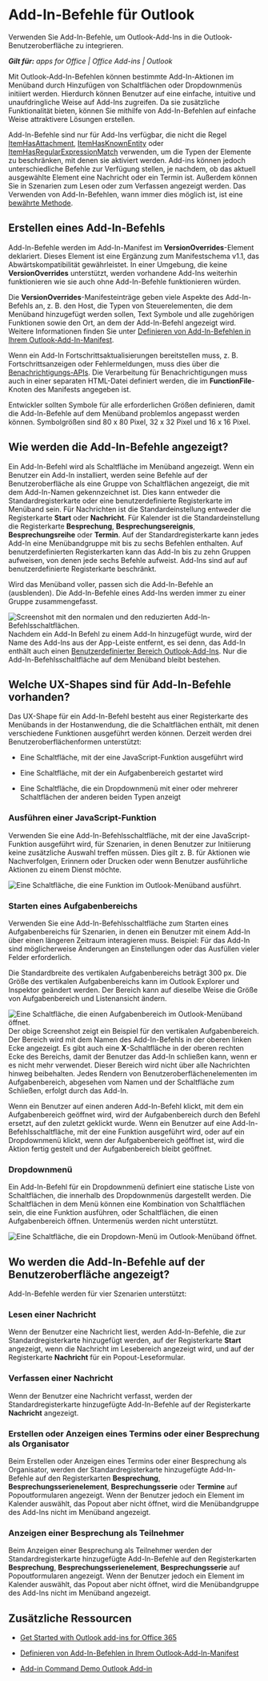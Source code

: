 
# Add-In-Befehle für Outlook
Verwenden Sie Add-In-Befehle, um Outlook-Add-Ins in die Outlook-Benutzeroberfläche zu integrieren. 

 _**Gilt für:** apps for Office | Office Add-ins | Outlook_

Mit Outlook-Add-In-Befehlen können bestimmte Add-In-Aktionen im Menüband durch Hinzufügen von Schaltflächen oder Dropdownmenüs initiiert werden. Hierdurch können Benutzer auf eine einfache, intuitive und unaufdringliche Weise auf Add-Ins zugreifen. Da sie zusätzliche Funktionalität bieten, können Sie mithilfe von Add-In-Befehlen auf einfache Weise attraktivere Lösungen erstellen.

Add-In-Befehle sind nur für Add-Ins verfügbar, die nicht die Regel [ItemHasAttachment](https://msdn.microsoft.com/en-us/library/fp123567.aspx%28Office.15%29.aspx), [ItemHasKnownEntity](https://msdn.microsoft.com/en-us/library/fp161166.aspx%28Office.15%29.aspx) oder [ItemHasRegularExpressionMatch](https://msdn.microsoft.com/en-us/library/fp142215.aspx%28Office.15%29.aspx) verwenden, um die Typen der Elemente zu beschränken, mit denen sie aktiviert werden. Add-ins können jedoch unterschiedliche Befehle zur Verfügung stellen, je nachdem, ob das aktuell ausgewählte Element eine Nachricht oder ein Termin ist. Außerdem können Sie in Szenarien zum Lesen oder zum Verfassen angezeigt werden. Das Verwenden von Add-In-Befehlen, wann immer dies möglich ist, ist eine [bewährte Methode](../../docs/design/add-in-development-best-practices.md).


## Erstellen eines Add-In-Befehls

Add-In-Befehle werden im Add-In-Manifest im  **VersionOverrides**-Element deklariert. Dieses Element ist eine Ergänzung zum Manifestschema v1.1, das Abwärtskompatibilität gewährleistet. In einer Umgebung, die keine  **VersionOverrides** unterstützt, werden vorhandene Add-Ins weiterhin funktionieren wie sie auch ohne Add-In-Befehle funktionieren würden.

Die  **VersionOverrides**-Manifesteinträge geben viele Aspekte des Add-In-Befehls an, z. B. den Host, die Typen von Steuerelementen, die dem Menüband hinzugefügt werden sollen, Text Symbole und alle zugehörigen Funktionen sowie den Ort, an dem der Add-In-Befehl angezeigt wird. Weitere Informationen finden Sie unter [Definieren von Add-In-Befehlen in Ihrem Outlook-Add-In-Manifest](../outlook/manifests/define-add-in-commands.md). 

Wenn ein Add-In Fortschrittsaktualisierungen bereitstellen muss, z. B. Fortschrittsanzeigen oder Fehlermeldungen, muss dies über die [Benachrichtigungs-APIs](http://dev.outlook.com/reference/add-ins/NotificationMessages.html%28Office.15%29.md). Die Verarbeitung für Benachrichtigungen muss auch in einer separaten HTML-Datei definiert werden, die im  **FunctionFile**-Knoten des Manifests angegeben ist.

Entwickler sollten Symbole für alle erforderlichen Größen definieren, damit die Add-In-Befehle auf dem Menüband problemlos angepasst werden können. Symbolgrößen sind 80 x 80 Pixel, 32 x 32 Pixel und 16 x 16 Pixel.


## Wie werden die Add-In-Befehle angezeigt?

Ein Add-In-Befehl wird als Schaltfläche im Menüband angezeigt. Wenn ein Benutzer ein Add-In installiert, werden seine Befehle auf der Benutzeroberfläche als eine Gruppe von Schaltflächen angezeigt, die mit dem Add-In-Namen gekennzeichnet ist. Dies kann entweder die Standardregisterkarte oder eine benutzerdefinierte Registerkarte im Menüband sein. Für Nachrichten ist die Standardeinstellung entweder die Registerkarte  **Start** oder **Nachricht**. Für Kalender ist die Standardeinstellung die Registerkarte  **Besprechung**,  **Besprechungsereignis**,  **Besprechungsreihe** oder **Termin**. Auf der Standardregisterkarte kann jedes Add-In eine Menübandgruppe mit bis zu sechs Befehlen enthalten. Auf benutzerdefinierten Registerkarten kann das Add-In bis zu zehn Gruppen aufweisen, von denen jede sechs Befehle aufweist. Add-Ins sind auf auf benutzerdefinierte Registerkarte beschränkt.

Wird das Menüband voller, passen sich die Add-In-Befehle an (ausblenden). Die Add-In-Befehle eines Add-Ins werden immer zu einer Gruppe zusammengefasst.


![Screenshot mit den normalen und den reduzierten Add-In-Befehlsschaltflächen.](../../images/6fcb64d8-9598-41d1-8944-f6d1f6d2edb6.png)Nachdem ein Add-In Befehl zu einem Add-In hinzugefügt wurde, wird der Name des Add-Ins aus der App-Leiste entfernt, es sei denn, das Add-In enthält auch einen [Benutzerdefinierter Bereich Outlook-Add-Ins](../outlook/custom-pane-outlook-add-ins.md). Nur die Add-In-Befehlsschaltfläche auf dem Menüband bleibt bestehen.


## Welche UX-Shapes sind für Add-In-Befehle vorhanden?

Das UX-Shape für ein Add-In-Befehl besteht aus einer Registerkarte des Menübands in der Hostanwendung, die die Schaltflächen enthält, mit denen verschiedene Funktionen ausgeführt werden können. Derzeit werden drei Benutzeroberflächenformen unterstützt:


- Eine Schaltfläche, mit der eine JavaScript-Funktion ausgeführt wird
    
- Eine Schaltfläche, mit der ein Aufgabenbereich gestartet wird
    
- Eine Schaltfläche, die ein Dropdownmenü mit einer oder mehrerer Schaltflächen der anderen beiden Typen anzeigt
    

### Ausführen einer JavaScript-Funktion

Verwenden Sie eine Add-In-Befehlsschaltfläche, mit der eine JavaScript-Funktion ausgeführt wird, für Szenarien, in denen Benutzer zur Initiierung keine zusätzliche Auswahl treffen müssen. Dies gilt z. B. für Aktionen wie Nachverfolgen, Erinnern oder Drucken oder wenn Benutzer ausführliche Aktionen zu einem Dienst möchte. 


![Eine Schaltfläche, die eine Funktion im Outlook-Menüband ausführt.](../../images/23ab1de3-3ec4-41a5-ba5b-30b11d464e0c.png)


### Starten eines Aufgabenbereichs

Verwenden Sie eine Add-In-Befehlsschaltfläche zum Starten eines Aufgabenbereichs für Szenarien, in denen ein Benutzer mit einem Add-In über einen längeren Zeitraum interagieren muss. Beispiel: Für das Add-In sind möglicherweise Änderungen an Einstellungen oder das Ausfüllen vieler Felder erforderlich. 

Die Standardbreite des vertikalen Aufgabenbereichs beträgt 300 px. Die Größe des vertikalen Aufgabenbereichs kann im Outlook Explorer und Inspektor geändert werden. Der Bereich kann auf dieselbe Weise die Größe von Aufgabenbereich und Listenansicht ändern.


![Eine Schaltfläche, die einen Aufgabenbereich im Outlook-Menüband öffnet.](../../images/c8e03da8-9f71-4f9b-813f-1cdea43d433c.png)Der obige Screenshot zeigt ein Beispiel für den vertikalen Aufgabenbereich. Der Bereich wird mit dem Namen des Add-In-Befehls in der oberen linken Ecke angezeigt. Es gibt auch eine  **X**-Schaltfläche in der oberen rechten Ecke des Bereichs, damit der Benutzer das Add-In schließen kann, wenn er es nicht mehr verwendet. Dieser Bereich wird nicht über alle Nachrichten hinweg beibehalten. Jedes Rendern von Benutzeroberflächenelementen im Aufgabenbereich, abgesehen vom Namen und der Schaltfläche zum Schließen, erfolgt durch das Add-In. 

Wenn ein Benutzer auf einen anderen Add-In-Befehl klickt, mit dem ein Aufgabenbereich geöffnet wird, wird der Aufgabenbereich durch den Befehl ersetzt, auf den zuletzt geklickt wurde. Wenn ein Benutzer auf eine Add-In-Befehlsschaltfläche, mit der eine Funktion ausgeführt wird, oder auf ein Dropdownmenü klickt, wenn der Aufgabenbereich geöffnet ist, wird die Aktion fertig gestelt und der Aufgabenbereich bleibt geöffnet.


### Dropdownmenü

Ein Add-In-Befehl für ein Dropdownmenü definiert eine statische Liste von Schaltflächen, die innerhalb des Dropdownmenüs dargestellt werden. Die Schaltflächen in dem Menü können eine Kombination von Schaltflächen sein, die eine Funktion ausführen, oder Schaltflächen, die einen Aufgabenbereich öffnen. Untermenüs werden nicht unterstützt.


![Eine Schaltfläche, die ein Dropdown-Menü im Outlook-Menüband öffnet.](../../images/3eff90d6-7822-4fdb-9153-68f754c0c746.png)


## Wo werden die Add-In-Befehle auf der Benutzeroberfläche angezeigt?

Add-In-Befehle werden für vier Szenarien unterstützt:


### Lesen einer Nachricht

Wenn der Benutzer eine Nachricht liest, werden Add-In-Befehle, die zur Standardregisterkarte hinzugefügt werden, auf der Registerkarte  **Start** angezeigt, wenn die Nachricht im Lesebereich angezeigt wird, und auf der Registerkarte **Nachricht** für ein Popout-Leseformular.


### Verfassen einer Nachricht

Wenn der Benutzer eine Nachricht verfasst, werden der Standardregisterkarte hinzugefügte Add-In-Befehle auf der Registerkarte  **Nachricht** angezeigt.


### Erstellen oder Anzeigen eines Termins oder einer Besprechung als Organisator

Beim Erstellen oder Anzeigen eines Termins oder einer Besprechung als Organisator, werden der Standardregisterkarte hinzugefügte Add-In-Befehle auf den Registerkarten  **Besprechung**,  **Besprechungsserienelement**,  **Besprechungsserie** oder **Termine** auf Popoutformularen angezeigt. Wenn der Benutzer jedoch ein Element im Kalender auswählt, das Popout aber nicht öffnet, wird die Menübandgruppe des Add-Ins nicht im Menüband angezeigt.


### Anzeigen einer Besprechung als Teilnehmer

Beim Anzeigen einer Besprechung als Teilnehmer werden der Standardregisterkarte hinzugefügte Add-In-Befehle auf den Registerkarten  **Besprechung**,  **Besprechungsserienelement**,  **Besprechungsserie** auf Popoutformularen angezeigt. Wenn der Benutzer jedoch ein Element im Kalender auswählt, das Popout aber nicht öffnet, wird die Menübandgruppe des Add-Ins nicht im Menüband angezeigt.


## Zusätzliche Ressourcen



- [Get Started with Outlook add-ins for Office 365](https://dev.outlook.com/MailAppsGettingStarted/GetStarted.aspx)
    
- [Definieren von Add-In-Befehlen in Ihrem Outlook-Add-In-Manifest](../outlook/manifests/define-add-in-commands.md)
    
- [Add-in Command Demo Outlook Add-in](https://github.com/jasonjoh/command-demo.aspx)
    
